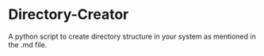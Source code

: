 # Directory-Creator
A python script to create directory structure in your system as mentioned in the .md file.
